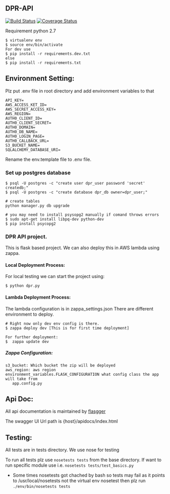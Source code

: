 ## DPR-API

[![Build Status](https://travis-ci.org/frictionlessdata/dpr-api.svg?branch=master)](https://travis-ci.org/frictionlessdata/dpr-api)
[![Coverage Status](https://coveralls.io/repos/github/frictionlessdata/dpr-api/badge.svg?branch=master)](https://coveralls.io/github/frictionlessdata/dpr-api?branch=master)


Requirement python 2.7

```
$ virtualenv env
$ source env/bin/activate
For dev use 
$ pip install -r requirements.dev.txt
else
$ pip install -r requirements.txt
```

## Environment Setting:
Plz put .env file in root directory and add environment variables to that
```
API_KEY=
AWS_ACCESS_KET_ID=
AWS_SECRET_ACCESS_KEY=
AWS_REGION=
AUTH0_CLIENT_ID=
AUTH0_CLIENT_SECRET=
AUTH0_DOMAIN=
AUTH0_DB_NAME=
AUTH0_LOGIN_PAGE=
AUTH0_CALLBACK_URL=
S3_BUCKET_NAME=
SQLALCHEMY_DATABASE_URI=
```
Rename the env.template file to .env file.


### Set up postgres database

```
$ psql -U postgres -c "create user dpr_user password 'secret' createdb;"
$ psql -U postgres -c "create database dpr_db owner=dpr_user;"

# create tables
python manager.py db upgrade

# you may need to install psysopg2 manually if comand throws errors
$ sudo apt-get install libpq-dev python-dev
$ pip install psycopg2
```

### DPR API project. 
This is flask based project. We can also deploy this in AWS lambda using zappa.

#### Local Deployment Process: 
For local testing we can start the project using:
    
```
$ python dpr.py
```

#### Lambda Deployment Process:
The lambda configuration is in zappa_settings.json
There are different environment to deploy.

    # Right now only dev env config is there.
    $ zappa deploy dev [This is for first time deployment]
    
    For further deployment:
    $  zappa update dev

##### Zappa Configuration:
```
s3_bucket: Which bucket the zip will be deployed
aws_region: aws region
environment_variables.FLASK_CONFIGURATION what config class the app will take from 
   app.config.py 
```
    
## Api Doc:
All api documentation is maintained by [flasgger](https://github.com/rochacbruno/flasgger)

The swagger UI Url path is {host}/apidocs/index.html
    
## Testing:
All tests are in tests directory. We use nose for testing

To run all tests plz use ```nosetests tests``` from the base directory.
If want to run specific module use i.e. ```nosetests tests/test_basics.py```

* Some times nosetests got chached by bash so tests may fail as it points to /usr/local/nosetests
 not the virtual env nosetest
 then plz run ```./env/bin/nosetests tests```
